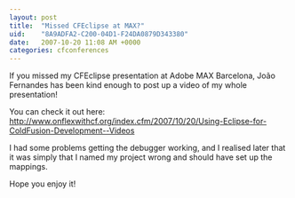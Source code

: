 ```yaml
---
layout: post
title:  "Missed CFEclipse at MAX?"
uid:	"8A9ADFA2-C200-04D1-F24DA0879D343380"
date:   2007-10-20 11:08 AM +0000
categories: cfconferences
---
```

If you missed my CFEclipse presentation at Adobe MAX Barcelona,  João Fernandes has been kind enough to post up a video of my whole presentation!

You can check it out here: <a href="http://www.onflexwithcf.org/index.cfm/2007/10/20/Using-Eclipse-for-ColdFusion-Development--Videos">http://www.onflexwithcf.org/index.cfm/2007/10/20/Using-Eclipse-for-ColdFusion-Development--Videos</a>

I had some problems getting the debugger working, and I realised later that it was simply that I named my project wrong and should have set up the mappings.

Hope you enjoy it!